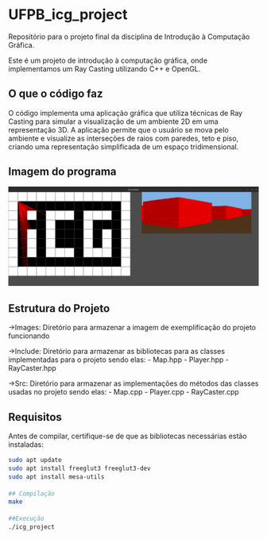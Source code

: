 # UFPB_icg_project

Repositório para o projeto final da disciplina de Introdução à Computação Gráfica.

Este é um projeto de introdução à computação gráfica, onde implementamos um Ray Casting utilizando C++ e OpenGL.

## O que o código faz

O código implementa uma aplicação gráfica que utiliza técnicas de Ray Casting para simular a visualização de um ambiente 2D em uma representação 3D. A aplicação permite que o usuário se mova pelo ambiente e visualize as interseções de raios com paredes, teto e piso, criando uma representação simplificada de um espaço tridimensional.

## Imagem do programa

![Imagem do Programa](images/image.png)  <!-- Altere o caminho para a imagem do seu programa -->

## Estrutura do Projeto

->Images:
  Diretório para armazenar a imagem de exemplificação do projeto funcionando

->Include:
  Diretório para armazenar as bibliotecas para as classes implementadas para o projeto sendo elas:
    - Map.hpp
    - Player.hpp
    - RayCaster.hpp

->Src:
  Diretório para armazenar as implementações do métodos das classes usadas no projeto sendo elas:
    - Map.cpp
    - Player.cpp
    - RayCaster.cpp

## Requisitos

Antes de compilar, certifique-se de que as bibliotecas necessárias estão instaladas:

```bash
sudo apt update
sudo apt install freeglut3 freeglut3-dev
sudo apt install mesa-utils

## Compilação
make

##Execução
./icg_project
